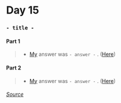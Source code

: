 
# Day 15
### `- title -`
#### Part 1
> - [My](https://github.com/flloschy) answer was `- answer -` . ([Here](https://github.com/flloschy/AdventOfCode/blob/main/2022/Day15/a.py))

#### Part 2
> - [My](https://github.com/flloschy) answer was `- answer -` . ([Here](https://github.com/flloschy/AdventOfCode/blob/main/2022/Day15/b.py))

###### [Source](https://adventofcode.com/2022/day/15)
